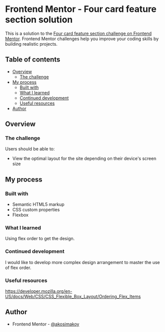 # Frontend Mentor - Four card feature section solution

This is a solution to the [Four card feature section challenge on Frontend Mentor](https://www.frontendmentor.io/challenges/four-card-feature-section-weK1eFYK). Frontend Mentor challenges help you improve your coding skills by building realistic projects. 

## Table of contents

- [Overview](#overview)
  - [The challenge](#the-challenge)
- [My process](#my-process)
  - [Built with](#built-with)
  - [What I learned](#what-i-learned)
  - [Continued development](#continued-development)
  - [Useful resources](#useful-resources)
- [Author](#author)


## Overview

### The challenge

Users should be able to:

- View the optimal layout for the site depending on their device's screen size

## My process

### Built with

- Semantic HTML5 markup
- CSS custom properties
- Flexbox

### What I learned

Using flex order to get the design. 


### Continued development

I would like to develop more complex design arrangement to master the use of flex order.

### Useful resources

https://developer.mozilla.org/en-US/docs/Web/CSS/CSS_Flexible_Box_Layout/Ordering_Flex_Items

## Author

- Frontend Mentor - [@akosimakoy](https://www.frontendmentor.io/profile/akosimakoy)
